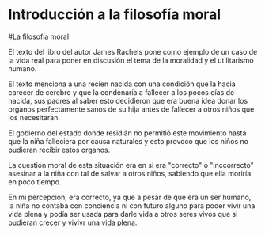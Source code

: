 Introducción a la filosofía moral
========================
#La filosofía moral

El texto del libro del autor James Rachels pone como ejemplo de un caso de la vida real para poner en discusión el tema de la moralidad y el utilitarismo humano.

El texto menciona a una recien nacida con una condición que la hacia carecer de cerebro y que la condenaría a fallecer a los pocos días de nacida, sus padres al saber esto
decidieron que era buena idea donar los organos perfectamente sanos de su hija antes de fallecer a otros niños que los necesitaran. 

El gobierno del estado donde residián no permitió este movimiento hasta que la niña falleciera por causa naturales y esto provoco que los niños no pudieran recibir estos organos.

La cuestión moral de esta situación era en si era "correcto" o "inccorrecto" asesinar a la niña con tal de salvar a otros niños, sabiendo que ella moriría en poco tiempo.

En mi percepción, era correcto, ya que a pesar de que era un ser humano, la niña no contaba con conciencia ni con futuro alguno para poder vivir una vida plena y podía ser usada para darle vida a otros seres vivos
que si pudieran crecer y vivivr una vida plena.


